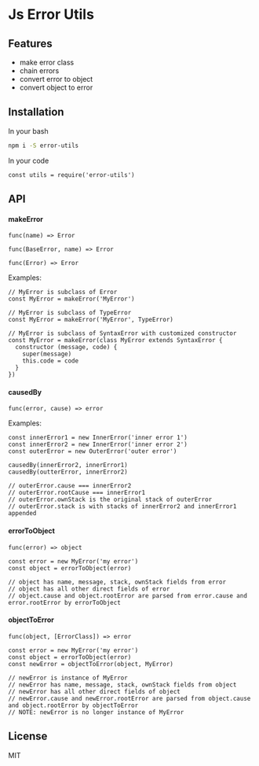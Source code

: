 # Js Error Utils

## Features

- make error class
- chain errors
- convert error to object
- convert object to error

## Installation

In your bash

```bash
npm i -S error-utils
```

In your code

```ecmascript 6
const utils = require('error-utils')
```

## API

#### makeError

`func(name) => Error`

`func(BaseError, name) => Error`

`func(Error) => Error`

Examples:

```ecmascript 6
// MyError is subclass of Error
const MyError = makeError('MyError')

// MyError is subclass of TypeError
const MyError = makeError('MyError', TypeError)

// MyError is subclass of SyntaxError with customized constructor
const MyError = makeError(class MyError extends SyntaxError {
  constructor (message, code) {
    super(message)
    this.code = code
  }
})
```

#### causedBy

`func(error, cause) => error`

Examples:

```ecmascript 6
const innerError1 = new InnerError('inner error 1')
const innerError2 = new InnerError('inner error 2')
const outerError = new OuterError('outer error')

causedBy(innerError2, innerError1)
causedBy(outterError, innerError2)

// outerError.cause === innerError2
// outerError.rootCause === innerError1
// outerError.ownStack is the original stack of outerError
// outerError.stack is with stacks of innerError2 and innerError1 appended
```

#### errorToObject

`func(error) => object`

```ecmascript 6
const error = new MyError('my error')
const object = errorToObject(error)

// object has name, message, stack, ownStack fields from error
// object has all other direct fields of error
// object.cause and object.rootError are parsed from error.cause and error.rootError by errorToObject
```

#### objectToError

`func(object, [ErrorClass]) => error`

```ecmascript 6
const error = new MyError('my error')
const object = errorToObject(error)
const newError = objectToError(object, MyError)

// newError is instance of MyError
// newError has name, message, stack, ownStack fields from object
// newError has all other direct fields of object
// newError.cause and newError.rootError are parsed from object.cause and object.rootError by objectToError
// NOTE: newError is no longer instance of MyError
```

## License

MIT